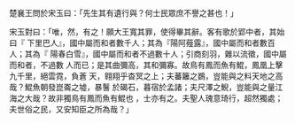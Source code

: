 楚襄王問於宋玉曰：「先生其有遺行與？何士民眾庶不譽之甚也！」

宋玉對曰：「唯，然，有之！願大王寬其罪，使得畢其辭。客有歌於郢中者，其始曰『
下里巴人』，國中屬而和者數千人；其為『陽阿薤露』，國中屬而和者數百人；其為『
陽春白雪』，國中屬而和者不過數十人；引商刻羽，雜以流徵，國中屬而和者，不過數
人而已；是其曲彌高，其和彌寡。故鳥有鳳而魚有鯤，鳳凰上擊九千里，絕雲霓，負蒼
天，翱翔乎杳冥之上；夫蕃籬之鷃，豈能與之料天地之高哉？鯤魚朝發崑崙之墟，暴鬐
於碣石，暮宿於孟諸；夫尺澤之鯢，豈能與之量江海之大哉？故非獨鳥有鳳而魚有鯤也
，士亦有之。夫聖人瑰意琦行，超然獨處；夫世俗之民，又安知臣之所為哉？」

